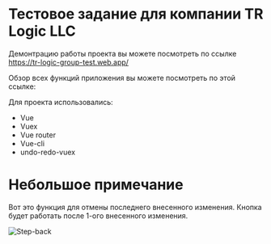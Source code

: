# Тестовое задание для компании TR Logic LLC 

Демонтрацию работы проекта вы можете посмотреть по ссылке https://tr-logic-group-test.web.app/

Обзор всех функций приложения вы можете посмотреть по этой ссылке: 

Для проекта использовались:
* Vue
* Vuex
* Vue router
* Vue-cli
* undo-redo-vuex

# Небольшое примечание

Вот это функция для отмены последнего внесенного изменения. Кнопка будет работать после 1-ого внесенного изменения.

![Step-back](https://imgur.com/rAE1ZOx.jpg)

